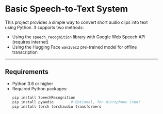# Basic Speech-to-Text System

This project provides a simple way to convert short audio clips into text using Python. It supports two methods:

- Using the `speech_recognition` library with Google Web Speech API (requires internet)
- Using the Hugging Face `wav2vec2` pre-trained model for offline transcription

---

## Requirements

- Python 3.6 or higher
- Required Python packages:
  ```bash
  pip install SpeechRecognition
  pip install pyaudio        # Optional, for microphone input
  pip install torch torchaudio transformers
